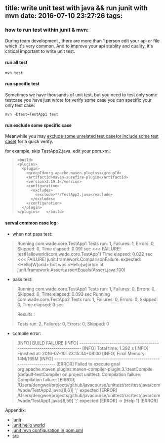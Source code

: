 title: write unit test with java && run junit with mvn
date: 2016-07-10 23:27:26
tags:
---

### how to run test within junit & mvn:
During team development , there are more than 1 person edit your api or file which it's very common. And to improve your api stablity and quality, it's critical important to write unit test.

#### run all test
    mvn test
#### run specific test
Sometimes we have thousands of unit test, but you need to test only some testcase you have just wrote for verify some case you can specific your only test case:

    mvn -Dtest=TestApp1 test
    
#### run exclude some specific case
Meanwhile you may [exclude some unrelated test case(or include some test case)][1] for a quick verify.

for example, skip TestApp2.java, edit your pom.xml:

>     <build>
>     <plugins>
>       <plugin>
>         <groupId>org.apache.maven.plugins</groupId>
>         <artifactId>maven-surefire-plugin</artifactId>
>         <version>2.19.1</version>
>         <configuration>
>           <excludes>
>             <exclude>**/TestApp2.java</exclude>
>           </excludes>
>         </configuration>
>       </plugin>
>     </plugins>   </build>

    

#### serval common case log:

 - when not pass test:

> Running com.wade.core.TestApp1 Tests run: 1, Failures: 1, Errors: 0,
> Skipped: 0, Time elapsed: 0.091 sec <<< FAILURE!
> testHelloworld(com.wade.core.TestApp1)  Time elapsed: 0.022 sec  <<<
> FAILURE! junit.framework.ComparisonFailure: expected:<Hello[W]orld>
> but was:<Hello[w]orld>        at
> junit.framework.Assert.assertEquals(Assert.java:100)

 - pass test:

> Running com.wade.core.TestApp1 Tests run: 1, Failures: 0, Errors: 0,
> Skipped: 0, Time elapsed: 0.093 sec Running com.wade.core.TestApp2
> Tests run: 1, Failures: 0, Errors: 0, Skipped: 0, Time elapsed: 0 sec
> 
> Results :
> 
> Tests run: 2, Failures: 0, Errors: 0, Skipped: 0

 - compile error:

> [INFO] BUILD FAILURE [INFO]
> ------------------------------------------------------------------------ [INFO] Total time: 1.392 s [INFO] Finished at:
> 2016-07-10T23:15:34+08:00 [INFO] Final Memory: 14M/165M [INFO]
> ------------------------------------------------------------------------ [ERROR] Failed to execute goal
> org.apache.maven.plugins:maven-compiler-plugin:3.1:testCompile
> (default-testCompile) on project unittest: Compilation failure:
> Compilation failure: [ERROR]
> /Users/dengwei/projects/github/javacourse/unittest/src/test/java/com/wade/TestApp2.java:[8,61]
> ';' expected [ERROR]
> /Users/dengwei/projects/github/javacourse/unittest/src/test/java/com/wade/TestApp1.java:[8,59]
> ';' expected [ERROR] -> [Help 1] [ERROR]


Appendix:

 - [junit][2]
 - [junit hello world][3]
 - [junit mvn configuration in pom.xml][4]
 - [src][5]


  [1]: https://maven.apache.org/surefire/maven-surefire-plugin/examples/inclusion-exclusion.html
  [2]: https://books.sonatype.com/mcookbook/reference/unit-sect-junit-run.html
  [3]: https://www.mkyong.com/maven/how-to-run-unit-test-with-maven/
  [4]: https://maven.apache.org/surefire/maven-surefire-plugin/examples/junit.html
  [5]: https://github.com/no7dw/javaCourse/tree/master/unittest
